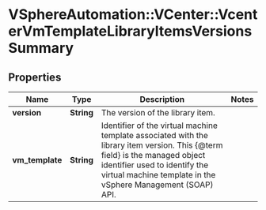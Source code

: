 # VSphereAutomation::VCenter::VcenterVmTemplateLibraryItemsVersionsSummary

## Properties
Name | Type | Description | Notes
------------ | ------------- | ------------- | -------------
**version** | **String** | The version of the library item. | 
**vm_template** | **String** | Identifier of the virtual machine template associated with the library item version. This {@term field} is the managed object identifier used to identify the virtual machine template in the vSphere Management (SOAP) API. | 


